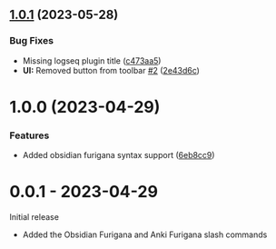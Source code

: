 ## [1.0.1](https://github.com/daviddavo/logseq-furigana/compare/v1.0.0...v1.0.1) (2023-05-28)


### Bug Fixes

* Missing logseq plugin title ([c473aa5](https://github.com/daviddavo/logseq-furigana/commit/c473aa59145a1acd0d05b4c60c301a3a2f990f51))
* **UI:** Removed button from toolbar [#2](https://github.com/daviddavo/logseq-furigana/issues/2) ([2e43d6c](https://github.com/daviddavo/logseq-furigana/commit/2e43d6c5212cfa92803a1da3e63f7508cb38a690))

# 1.0.0 (2023-04-29)


### Features

* Added obsidian furigana syntax support ([6eb8cc9](https://github.com/daviddavo/logseq-furigana/commit/6eb8cc9eedcdab79996db760394af9a990e3cf69))

# 0.0.1 - 2023-04-29
Initial release
- Added the Obsidian Furigana and Anki Furigana slash commands
